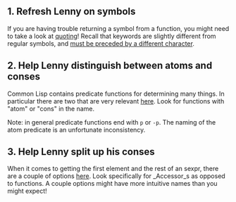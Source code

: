 ## 1. Refresh Lenny on symbols

If you are having trouble returning a symbol from a function, you might need to
take a look at [quoting][so-quoting]! Recall that keywords are slightly
different from regular symbols, and [must be preceded by a different
character][clhs-keywordp].

## 2. Help Lenny distinguish between atoms and conses

Common Lisp contains predicate functions for determining many things. In
particular there are two that are very relevant [here][clhs-conses]. Look for
functions with "atom" or "cons" in the name.

Note: in general predicate functions end with `p` or `-p`. The naming of the
atom predicate is an unfortunate inconsistency.

## 3. Help Lenny split up his conses

When it comes to getting the first element and the rest of an sexpr, there are a
couple of options [here][clhs-conses]. Look specifically for _Accessor_s as
opposed to functions. A couple options might have more intuitive names than you
might expect!

[so-quoting]: https://stackoverflow.com/questions/134887/when-to-use-or-quote-in-lisp
[clhs-keywordp]: http://clhs.lisp.se/Body/f_kwdp.htm#keywordp
[clhs-conses]: http://clhs.lisp.se/Body/c_conses.htm
